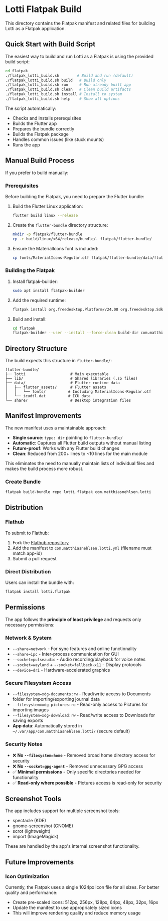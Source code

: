 # Lotti Flatpak Build

This directory contains the Flatpak manifest and related files for building Lotti as a Flatpak application.

## Quick Start with Build Script

The easiest way to build and run Lotti as a Flatpak is using the provided build script:

```bash
cd flatpak
./flatpak_lotti_build.sh        # Build and run (default)
./flatpak_lotti_build.sh build   # Build only
./flatpak_lotti_build.sh run     # Run already built app
./flatpak_lotti_build.sh clean   # Clean build artifacts
./flatpak_lotti_build.sh install # Install to system
./flatpak_lotti_build.sh help    # Show all options
```

The script automatically:
- Checks and installs prerequisites
- Builds the Flutter app
- Prepares the bundle correctly
- Builds the Flatpak package
- Handles common issues (like stuck mounts)
- Runs the app

## Manual Build Process

If you prefer to build manually:

### Prerequisites

Before building the Flatpak, you need to prepare the Flutter bundle:

1. Build the Flutter Linux application:
   ```bash
   flutter build linux --release
   ```

2. Create the `flutter-bundle` directory structure:
   ```bash
   mkdir -p flatpak/flutter-bundle
   cp -r build/linux/x64/release/bundle/. flatpak/flutter-bundle/
   ```

3. Ensure the MaterialIcons font is included:
   ```bash
   cp fonts/MaterialIcons-Regular.otf flatpak/flutter-bundle/data/flutter_assets/fonts/
   ```

### Building the Flatpak

1. Install flatpak-builder:
   ```bash
   sudo apt install flatpak-builder
   ```

2. Add the required runtime:
   ```bash
   flatpak install org.freedesktop.Platform//24.08 org.freedesktop.Sdk//24.08
   ```

3. Build and install:
   ```bash
   cd flatpak
   flatpak-builder --user --install --force-clean build-dir com.matthiasnehlsen.lotti.yml
   ```

## Directory Structure

The build expects this structure in `flutter-bundle/`:
```
flutter-bundle/
├── lotti                    # Main executable
├── lib/                     # Shared libraries (.so files)
├── data/                    # Flutter runtime data
│   ├── flutter_assets/      # Flutter assets
│   │   └── fonts/          # Including MaterialIcons-Regular.otf
│   └── icudtl.dat          # ICU data
└── share/                   # Desktop integration files
```

## Manifest Improvements

The new manifest uses a maintainable approach:
- **Single source**: `type: dir` pointing to `flutter-bundle/`
- **Automatic**: Captures all Flutter build outputs without manual listing
- **Future-proof**: Works with any Flutter build changes
- **Clean**: Reduced from 200+ lines to ~10 lines for the main module

This eliminates the need to manually maintain lists of individual files and makes the build process more robust.

### Create Bundle
```bash
flatpak build-bundle repo lotti.flatpak com.matthiasnehlsen.lotti
```

## Distribution

### Flathub
To submit to Flathub:
1. Fork the [Flathub repository](https://github.com/flathub/flathub)
2. Add the manifest to `com.matthiasnehlsen.lotti.yml` (filename must match app-id)
3. Submit a pull request

### Direct Distribution
Users can install the bundle with:
```bash
flatpak install lotti.flatpak
```

## Permissions

The app follows the **principle of least privilege** and requests only necessary permissions:

### Network & System
- `--share=network` - For sync features and online functionality
- `--share=ipc` - Inter-process communication for GUI
- `--socket=pulseaudio` - Audio recording/playback for voice notes
- `--socket=wayland` + `--socket=fallback-x11` - Display protocols
- `--device=dri` - Hardware-accelerated graphics

### Secure Filesystem Access
- `--filesystem=xdg-documents:rw` - Read/write access to Documents folder for importing/exporting journal data
- `--filesystem=xdg-pictures:ro` - Read-only access to Pictures for importing images
- `--filesystem=xdg-download:rw` - Read/write access to Downloads for saving exports
- **App data**: Automatically stored in `~/.var/app/com.matthiasnehlsen.lotti/` (secure default)

### Security Notes
- ❌ **No `--filesystem=home`** - Removed broad home directory access for security
- ❌ **No `--socket=gpg-agent`** - Removed unnecessary GPG access
- ✅ **Minimal permissions** - Only specific directories needed for functionality
- ✅ **Read-only where possible** - Pictures access is read-only for security

## Screenshot Tools

The app includes support for multiple screenshot tools:
- spectacle (KDE)
- gnome-screenshot (GNOME)
- scrot (lightweight)
- import (ImageMagick)

These are handled by the app's internal screenshot functionality.

## Future Improvements

### Icon Optimization
Currently, the Flatpak uses a single 1024px icon file for all sizes. For better quality and performance:
- Create pre-scaled icons: 512px, 256px, 128px, 64px, 48px, 32px, 16px
- Update the manifest to use appropriately sized icons
- This will improve rendering quality and reduce memory usage 